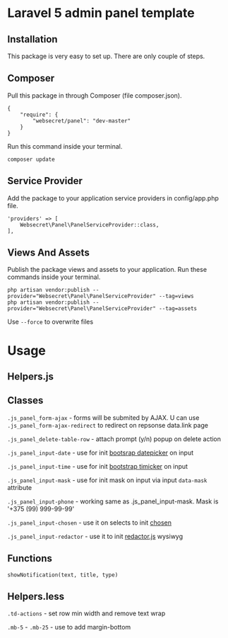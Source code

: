 Laravel 5 admin panel template
==============================

Installation
------------
This package is very easy to set up. There are only couple of steps.

Composer
--------
Pull this package in through Composer (file composer.json).

    {
        "require": {
            "websecret/panel": "dev-master"
        }
    }

Run this command inside your terminal.

    composer update


Service Provider
----------------

Add the package to your application service providers in config/app.php file.

    'providers' => [
        Websecret\Panel\PanelServiceProvider::class,
    ],
    

Views And Assets
----------------

Publish the package views and assets to your application. Run these commands inside your terminal.

    php artisan vendor:publish --provider="Websecret\Panel\PanelServiceProvider" --tag=views
    php artisan vendor:publish --provider="Websecret\Panel\PanelServiceProvider" --tag=assets

Use `--force` to overwrite files

Usage
=====

Helpers.js
-------

Classes
-------
`.js_panel_form-ajax` - forms will be submited by AJAX. U can use `.js_panel_form-ajax-redirect` to redirect on repsonse data.link page

`.js_panel_delete-table-row` - attach prompt (y/n) popup on delete action

`.js_panel_input-date`  - use for init [bootsrap datepicker](https://bootstrap-datepicker.readthedocs.org/) on input 

`.js_panel_input-time` - use for init [bootstrap timicker](http://jdewit.github.io/bootstrap-timepicker/) on input 
 
 `.js_panel_input-mask` - use for init mask on input via input `data-mask` attribute
 
 `.js_panel_input-phone` - working same as .js_panel_input-mask. Mask is  '+375 (99) 999-99-99'
 
 `.js_panel_input-chosen` - use it on selects to init [chosen](https://harvesthq.github.io/chosen/)
 
 `.js_panel_input-redactor` - use it to init [redactor.js](https://imperavi.com/redactor/) wysiwyg

Functions
---------

`showNotification(text, title, type)`

Helpers.less
-----------
`.td-actions` - set row min width and remove text wrap

`.mb-5` - `.mb-25` - use to add margin-bottom